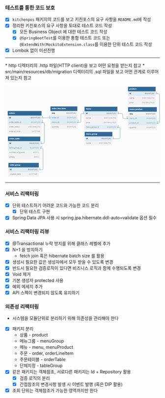 ### 테스트를 통한 코드 보호

* [x] `kitchenpos` 패키지의 코드를 보고 키친포스의 요구 사항을 `README.md`에 작성
* [x] 정리한 키친포스의 요구 사항을 토대로 테스트 코드 작성
  * [x] 모든 Business Object 에 대한 테스트 코드 작성
  * [x] `@SpringBootTest`를 이용한 통합 테스트 코드 또는<br> 
    `@ExtendWith(MockitoExtension.class`를 이용한 단위 테스트 코드 작성
* [x] Lombok 없이 미션진행
<hr>
* http 디렉터리의 .http 파일(HTTP client)을 보고 어떤 요청을 받는지 참고
* src/main/resources/db/migration 디렉터리의 .sql 파일을 보고 어떤 관계로 이루어져 있는지 참고

![img.png](img.png)
<hr>

### 서비스 리팩터링

* [x] 단위 테스트하기 어려운 코드와 가능한 코드 분리
  * [x] 단위 테스트 구현
* [x] Spring Data JPA 사용 시 spring.jpa.hibernate.ddl-auto=validate 옵션 필수

### 서비스 리팩터링 리뷰

* [x] @Transactional 누락 방지를 위해 클래스 레벨에 추가
* [x] N+1 을 방지하기
  * fetch join 혹은 hibernate batch size 를 활용
* [x] 생성시 필요한 값은 생성자에서 모두 받을 수 있도록 변경
* [x] 반드시 필요한 검증로직이 있다면 비즈니스 로직과 함께 수행되도록 변경
* [x] Void 제거
* [x] 기본 생성자 protected 사용
* [x] 예외 메세지 추가
* [x] API 스펙이 변경되지 않도록 유지하기

### 의존성 리팩터링
- 시스템을 모듈단위로 분리하기 위해 의존성을 관리해야 한다
* [x] 패키지 분리
  * 상품 - product
  * 메뉴그룹 - menuGroup
  * 메뉴 - menu, menuProduct
  * 주문 - order, orderLineItem
  * 주문테이블 - orderTable
  * 단체지정 - tableGroup
* [x] 같은 패키지는 객체참조, 서로다른 패키지는 Id + Repository 활용
  * [x] 검증 로직의 분리
  * [x] 간접참조의 변경사항 발생 시 이벤트 발행 (혹은 DIP 활용)
* [x] 조회 단위는 객체참조가 가능한 영역까지만 한다
